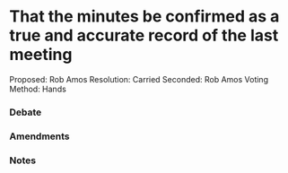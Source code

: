 # That the minutes be confirmed as a true and accurate record of the last meeting

Proposed: Rob Amos
Resolution: Carried
Seconded: Rob Amos
Voting Method: Hands

### Debate

### Amendments

### Notes
